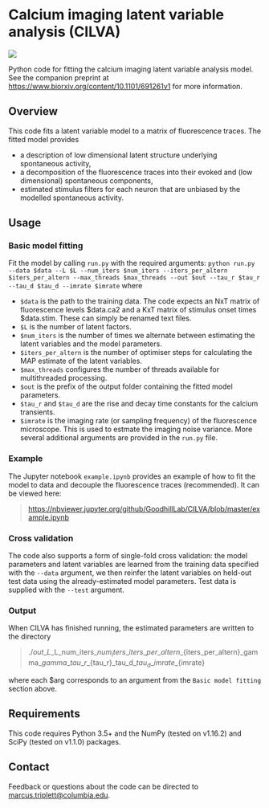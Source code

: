 # Calcium imaging latent variable analysis (CILVA)
![](https://img.shields.io/github/license/GoodhillLab/CILVA.svg)

Python code for fitting the calcium imaging latent variable analysis model. See the companion preprint at https://www.biorxiv.org/content/10.1101/691261v1 for more information.

## Overview

This code fits a latent variable model to a matrix of fluorescence traces. The fitted model provides
- a description of low dimensional latent structure underlying spontaneous activity,
- a decomposition of the fluorescence traces into their evoked and (low dimensional) spontaneous components,
- estimated stimulus filters for each neuron that are unbiased by the modelled spontaneous activity.

## Usage
### Basic model fitting
Fit the model by calling `run.py` with the required arguments: `python run.py --data $data --L $L --num_iters $num_iters --iters_per_altern $iters_per_altern --max_threads $max_threads --out $out --tau_r $tau_r --tau_d $tau_d --imrate $imrate` where
- `$data` is the path to the training data. The code expects an NxT matrix of fluorescence levels $data.ca2 and a KxT matrix of stimulus onset times $data.stim. These can simply be renamed text files.
- `$L` is the number of latent factors.
- `$num_iters` is the number of times we alternate between estimating the latent variables and the model parameters.
- `$iters_per_altern` is the number of optimiser steps for calculating the MAP estimate of the latent variables.
- `$max_threads` configures the number of threads available for multithreaded processing.
- `$out` is the prefix of the output folder containing the fitted model parameters.
- `$tau_r` and `$tau_d` are the rise and decay time constants for the calcium transients.
- `$imrate` is the imaging rate (or sampling frequency) of the fluorescence microscope. This is used to estmate the imaging noise variance.
More several additional arguments are provided in the `run.py` file.
### Example
The Jupyter notebook `example.ipynb` provides an example of how to fit the model to data and decouple the fluorescence traces (recommended). It can be viewed here:
> https://nbviewer.jupyter.org/github/GoodhillLab/CILVA/blob/master/example.ipynb
### Cross validation
The code also supports a form of single-fold cross validation: the model parameters and latent variables are learned from the training data specified with the `--data` argument, we then reinfer the latent variables on held-out test data using the already-estimated model parameters. Test data is supplied with the `--test` argument.
### Output
When CILVA has finished running, the estimated parameters are written to the directory
>./$out\_L\_$L\_num\_iters\_${num_iters}\_iters\_per\_altern\_${iters_per_altern}\_gamma\_$gamma\_tau\_r\_${tau_r}\_tau\_d\_${tau_d}\_imrate\_${imrate}

where each $arg corresponds to an argument from the `Basic model fitting` section above.

## Requirements
This code requires Python 3.5+ and the NumPy (tested on v1.16.2) and SciPy (tested on v1.1.0) packages.

## Contact
Feedback or questions about the code can be directed to [marcus.triplett@columbia.edu](marcus.triplett@columbia.edu).
